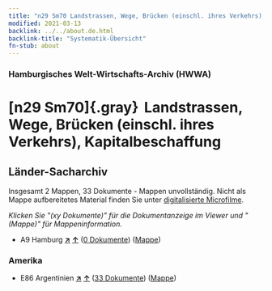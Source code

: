 ```yaml
---
title: "n29 Sm70 Landstrassen, Wege, Brücken (einschl. ihres Verkehrs), Kapitalbeschaffung"
modified: 2021-03-13
backlink: ../../about.de.html
backlink-title: "Systematik-Übersicht"
fn-stub: about
---
```


### Hamburgisches Welt-Wirtschafts-Archiv (HWWA)

# [n29 Sm70]{.gray}&#8201; Landstrassen, Wege, Brücken (einschl. ihres Verkehrs), Kapitalbeschaffung&#160; 







## Länder-Sacharchiv




Insgesamt 2 Mappen, 33 Dokumente - Mappen unvollständig.
Nicht als Mappe aufbereitetes Material finden Sie unter [digitalisierte Microfilme](/film/h1_sh.de.html).

_Klicken Sie "(xy Dokumente)" für die Dokumentanzeige im Viewer und "(Mappe)" für Mappeninformation._



- A9 Hamburg [**&nearr;**](../../../geo/i/140905/about.de.html "Hamburg (alle Mappen)") [**&uarr;**](../../../geo/about.de.html#A9 "Ländersystematik") (<a href="https://pm20.zbw.eu/iiifview/folder/sh/140905,145527" title="über: Hamburg : Landstrassen, Wege, Brücken (einschl. ihres Verkehrs), Kapitalbeschaffung" target="_blank">0 Dokumente</a>) ([Mappe](../../../../folder/sh/1409xx/140905/1455xx/145527/about.de.html))

### Amerika

- E86 Argentinien [**&nearr;**](../../../geo/i/141692/about.de.html "Argentinien (alle Mappen)") [**&uarr;**](../../../geo/about.de.html#E86 "Ländersystematik") (<a href="https://pm20.zbw.eu/iiifview/folder/sh/141692,145527" title="über: Argentinien : Landstrassen, Wege, Brücken (einschl. ihres Verkehrs), Kapitalbeschaffung" target="_blank">33 Dokumente</a>) ([Mappe](../../../../folder/sh/1416xx/141692/1455xx/145527/about.de.html))








